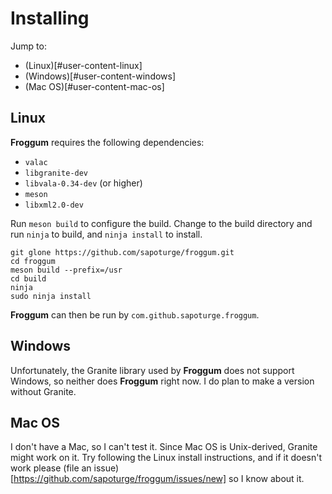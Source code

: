 # Installing

Jump to:
* (Linux)[#user-content-linux]
* (Windows)[#user-content-windows]
* (Mac OS)[#user-content-mac-os]

## Linux

**Froggum** requires the following dependencies:

 * `valac`
 * `libgranite-dev`
 * `libvala-0.34-dev` (or higher)
 * `meson`
 * `libxml2.0-dev`

Run `meson build` to configure the build. Change to the build directory and
run `ninja` to build, and `ninja install` to install.

```
git glone https://github.com/sapoturge/froggum.git
cd froggum
meson build --prefix=/usr
cd build
ninja
sudo ninja install
```

**Froggum** can then be run by `com.github.sapoturge.froggum`.

## Windows

Unfortunately, the Granite library used by **Froggum** does not support Windows,
so neither does **Froggum** right now. I do plan to make a version without
Granite.

## Mac OS

I don't have a Mac, so I can't test it. Since Mac OS is Unix-derived, Granite
might work on it. Try following the Linux install instructions, and if it
doesn't work please (file an issue)[https://github.com/sapoturge/froggum/issues/new]
so I know about it.
